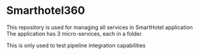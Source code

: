 # Smarthotel360
This repository is used for managing all services in SmartHotel application
The application has 3 micro-services, each in a folder.

This is only used to test pipeline integration capabilities 
